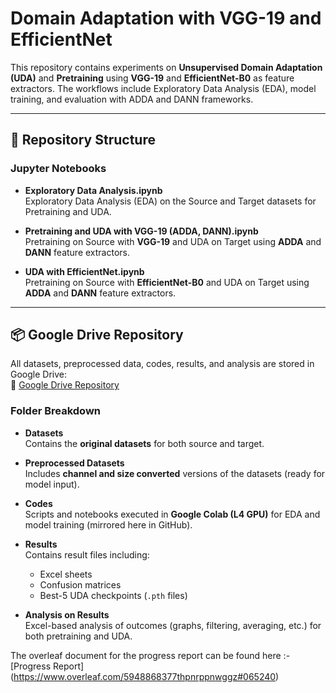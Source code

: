 # Domain Adaptation with VGG-19 and EfficientNet

This repository contains experiments on **Unsupervised Domain Adaptation (UDA)** and **Pretraining** using **VGG-19** and **EfficientNet-B0** as feature extractors. The workflows include Exploratory Data Analysis (EDA), model training, and evaluation with ADDA and DANN frameworks.  


---

## 📂 Repository Structure

### Jupyter Notebooks
- **Exploratory Data Analysis.ipynb**  
  Exploratory Data Analysis (EDA) on the Source and Target datasets for Pretraining and UDA.

- **Pretraining and UDA with VGG-19 (ADDA, DANN).ipynb**  
  Pretraining on Source with **VGG-19** and UDA on Target using **ADDA** and **DANN** feature extractors.

- **UDA with EfficientNet.ipynb**  
  Pretraining on Source with **EfficientNet-B0** and UDA on Target using **ADDA** and **DANN** feature extractors.

---

## 📦 Google Drive Repository  

All datasets, preprocessed data, codes, results, and analysis are stored in Google Drive:  
🔗 [Google Drive Repository](https://drive.google.com/drive/folders/1RpE_2ZpH4cppfzb-S6_ayxotNJQpT7B3?usp=sharing)

### Folder Breakdown
- **Datasets**  
  Contains the **original datasets** for both source and target.

- **Preprocessed Datasets**  
  Includes **channel and size converted** versions of the datasets (ready for model input).

- **Codes**  
  Scripts and notebooks executed in **Google Colab (L4 GPU)** for EDA and model training (mirrored here in GitHub).

- **Results**  
  Contains result files including:
  - Excel sheets
  - Confusion matrices
  - Best-5 UDA checkpoints (`.pth` files)

- **Analysis on Results**  
  Excel-based analysis of outcomes (graphs, filtering, averaging, etc.) for both pretraining and UDA.


The overleaf document for the progress report can be found here :- [Progress Report] (https://www.overleaf.com/5948868377thpnrppnwggz#065240)
